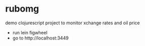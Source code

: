 rubomg
======

demo clojurescript project to monitor xchange rates and oil price

* run lein figwheel
* go to http://localhost:3449
